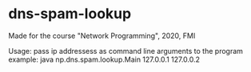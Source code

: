 # dns-spam-lookup
Made for the course "Network Programming", 2020, FMI 

Usage:
  pass ip addressess as command line arguments to the program
  example: java np.dns.spam.lookup.Main 127.0.0.1 127.0.0.2
  
